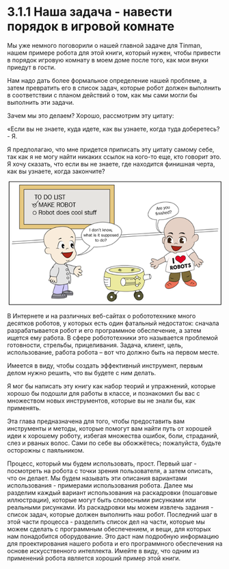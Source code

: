 # 3.1.1 Наша задача - навести порядок в игровой комнате

Мы уже немного поговорили о нашей главной задаче для Tinman, нашем примере робота для этой книги, который нужен, чтобы привести в порядок игровую комнату в моем доме после того, как мои внуки приедут в гости.

Нам надо дать более формальное определение нашей проблеме, а затем превратить его в список задач, которые робот должен выполнить в соответствии с планом действий о том, как мы сами могли бы выполнить эти задачи.

Зачем мы это делаем? Хорошо, рассмотрим эту цитату:

«Если вы не знаете, куда идете, как вы узнаете, когда туда доберетесь? - Я.

Я предполагаю, что мне придется приписать эту цитату самому себе, так как я не могу найти никаких ссылок на кого-то еще, кто говорит это. Я хочу сказать, что если вы не знаете, где находится финишная черта, как вы узнаете, когда закончите?

![](.gitbook/assets/image%20%287%29.png)

В Интернете и на различных веб-сайтах о робототехнике много десятков роботов, у которых есть один фатальный недостаток: сначала разрабатывается робот и его программное обеспечение, а затем ищется ему работа. В сфере робототехники это называется проблемой готовности, стрельбы, прицеливания. Задача, клиент, цель, использование, работа робота – вот что должно быть на первом месте.

Имеется в виду, чтобы создать эффективный инструмент, первым делом нужно решить, что вы будете с ним делать.

Я мог бы написать эту книгу как набор теорий и упражнений, которые хорошо бы подошли для работы в классе, и познакомил бы вас с множеством новых инструментов, которые вы не знали бы, как применять.

Эта глава предназначена для того, чтобы предоставить вам инструменты и методы, которые помогут вам найти путь от хорошей идеи к хорошему роботу, избегая множества ошибок, боли, страданий, слез и рваных волос. Сами по себе вы обожжётесь; пожалуйста, будьте осторожны с паяльником.

Процесс, который мы будем использовать, прост. Первый шаг - посмотреть на робота с точки зрения пользователя, а затем описать, что он делает. Мы будем называть эти описания вариантами использования - примерами использования робота. Далее мы разделим каждый вариант использования на раскадровки \(пошаговые иллюстрации\), которые могут быть словесными рисунками или реальными рисунками. Из раскадровки мы можем извлечь задания - список задач, которые должен выполнить наш робот. Последний шаг в этой части процесса - разделить список дел на части, которые мы можем сделать с программным обеспечением, и вещи, для которых нам понадобится оборудование. Это даст нам подробную информацию для проектирования нашего робота и его программного обеспечения на основе искусственного интеллекта. Имейте в виду, что одним из применений робота является хороший пример этой книги.



